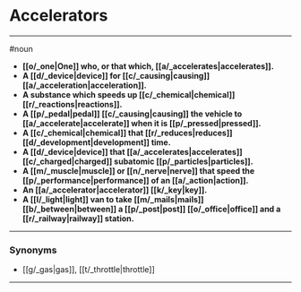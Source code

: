 # Accelerators
---
#noun
- **[[o/_one|One]] who, or that which, [[a/_accelerates|accelerates]].**
- **A [[d/_device|device]] for [[c/_causing|causing]] [[a/_acceleration|acceleration]].**
- **A substance which speeds up [[c/_chemical|chemical]] [[r/_reactions|reactions]].**
- **A [[p/_pedal|pedal]] [[c/_causing|causing]] the vehicle to [[a/_accelerate|accelerate]] when it is [[p/_pressed|pressed]].**
- **A [[c/_chemical|chemical]] that [[r/_reduces|reduces]] [[d/_development|development]] time.**
- **A [[d/_device|device]] that [[a/_accelerates|accelerates]] [[c/_charged|charged]] subatomic [[p/_particles|particles]].**
- **A [[m/_muscle|muscle]] or [[n/_nerve|nerve]] that speed the [[p/_performance|performance]] of an [[a/_action|action]].**
- **An [[a/_accelerator|accelerator]] [[k/_key|key]].**
- **A [[l/_light|light]] van to take [[m/_mails|mails]] [[b/_between|between]] a [[p/_post|post]] [[o/_office|office]] and a [[r/_railway|railway]] station.**
---
### Synonyms
- [[g/_gas|gas]], [[t/_throttle|throttle]]
---
